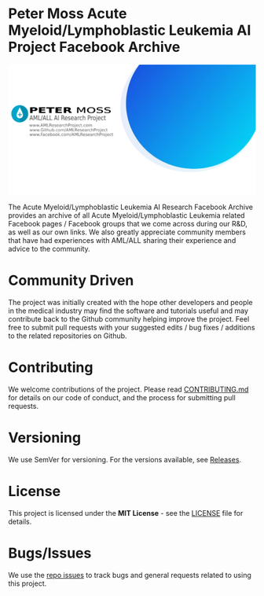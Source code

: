 # Peter Moss Acute Myeloid/Lymphoblastic Leukemia AI Project Facebook Archive

![Peter Moss Acute Myeloid/Lymphoblastic Leukemia AI Project Archive](Media/Images/Page-Banner.png)

The Acute Myeloid/Lymphoblastic Leukemia AI Research Facebook Archive provides an archive of all Acute Myeloid/Lymphoblastic Leukemia related Facebook pages / Facebook groups that we come across during our R&D, as well as our own links. We also greatly appreciate community members that have had experiences with AML/ALL sharing their experience and advice to the community.

# Community Driven

The project was initially created with the hope other developers and people in the medical industry may find the software and tutorials useful and may contribute back to the Github community helping improve the project. Feel free to submit pull requests with your suggested edits / bug fixes / additions to the related repositories on Github.

# Contributing

We welcome contributions of the project. Please read [CONTRIBUTING.md](https://github.com/AMLResearchProject/AML-ALL-Research-Archive/blob/master/CONTRIBUTING.md "CONTRIBUTING.md") for details on our code of conduct, and the process for submitting pull requests.

# Versioning

We use SemVer for versioning. For the versions available, see [Releases](https://github.com/AMLResearchProject/AML-ALL-Research-Archive/releases "Releases").

# License

This project is licensed under the **MIT License** - see the [LICENSE](https://github.com/AMLResearchProject/AML-ALL-Research-Archive/blob/master/LICENSE "LICENSE") file for details.

# Bugs/Issues

We use the [repo issues](https://github.com/AMLResearchProject/AML-ALL-Research-Archive/issues "repo issues") to track bugs and general requests related to using this project.
